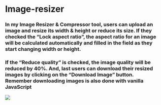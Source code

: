 # Image-resizer
<h3>In my Image Resizer & Compressor tool, users can upload an image and resize its width & height or reduce its size. If they checked the “Lock aspect ratio”, the aspect ratio for an image will be calculated automatically and filled in the field as they start changing width or height.</h3>


<h3>If the “Reduce quality” is checked, the image quality will be reduced by 40%. And, last users can download their resized images by clicking on the “Download Image” button. Remember downloading images is also done with vanilla JavaScript</h3>
<img src="https://github.com/ankithdev21/Image-resizer/assets/83537694/ac82d189-c791-436b-8520-3864fe0157ed">
